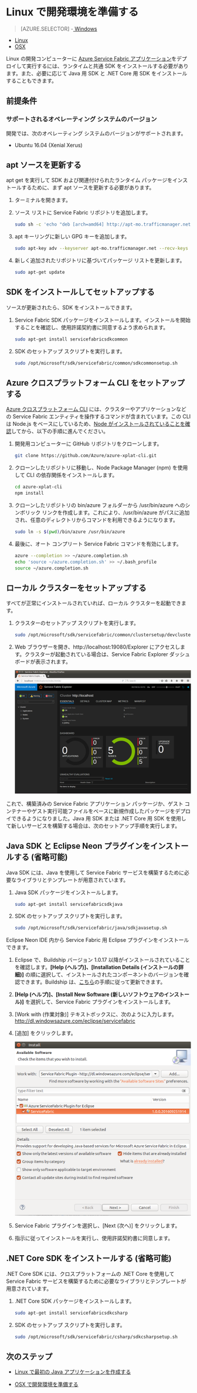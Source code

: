 <properties
   pageTitle="Linux での開発環境のセットアップ | Microsoft Azure"
   description="Linux にランタイムと SDK をインストールし、ローカル開発クラスターを作成します。このセットアップを終えれば、アプリケーションを構築する準備は完了です。"
   services="service-fabric"
   documentationCenter=".net"
   authors="seanmck"
   manager="timlt"
   editor=""/>

<tags
   ms.service="service-fabric"
   ms.devlang="dotNet"
   ms.topic="get-started-article"
   ms.tgt_pltfrm="NA"
   ms.workload="NA"
   ms.date="09/26/2016"
   ms.author="seanmck"/>

# Linux で開発環境を準備する


> [AZURE.SELECTOR]
-[ Windows](service-fabric-get-started.md)
- [Linux](service-fabric-get-started-linux.md)
- [OSX](service-fabric-get-started-mac.md)

 Linux の開発コンピューターに [Azure Service Fabric アプリケーション](service-fabric-application-model.md)をデプロイして実行するには、ランタイムと共通 SDK をインストールする必要があります。また、必要に応じて Java 用 SDK と .NET Core 用 SDK をインストールすることもできます。

## 前提条件
### サポートされるオペレーティング システムのバージョン
開発では、次のオペレーティング システムのバージョンがサポートされます。

- Ubuntu 16.04 (Xenial Xerus)

## apt ソースを更新する

apt get を実行して SDK および関連付けられたランタイム パッケージをインストールするために、まず apt ソースを更新する必要があります。

1. ターミナルを開きます。
2. ソース リストに Service Fabric リポジトリを追加します。

    ```bash
    sudo sh -c 'echo "deb [arch=amd64] http://apt-mo.trafficmanager.net/repos/servicefabric/ trusty main" > /etc/apt/sources.list.d/servicefabric.list'
    ```

3. apt キーリングに新しい GPG キーを追加します。

    ```bash
    sudo apt-key adv --keyserver apt-mo.trafficmanager.net --recv-keys 417A0893
    ```

4. 新しく追加されたリポジトリに基づいてパッケージ リストを更新します。

    ```bash
    sudo apt-get update
    ```

## SDK をインストールしてセットアップする

ソースが更新されたら、SDK をインストールできます。

1. Service Fabric SDK パッケージをインストールします。インストールを開始することを確認し、使用許諾契約書に同意するよう求められます。

    ```bash
    sudo apt-get install servicefabricsdkcommon
    ```

2. SDK のセットアップ スクリプトを実行します。

    ```bash
    sudo /opt/microsoft/sdk/servicefabric/common/sdkcommonsetup.sh
    ```

## Azure クロスプラットフォーム CLI をセットアップする

[Azure クロスプラットフォーム CLI][azure-xplat-cli-github] には、クラスターやアプリケーションなどの Service Fabric エンティティを操作するコマンドが含まれています。この CLI は Node.js をベースにしているため、[Node がインストールされていることを確認][install-node]してから、以下の手順に進んでください。

1. 開発用コンピューターに GitHub リポジトリをクローンします。

    ```bash
    git clone https://github.com/Azure/azure-xplat-cli.git
    ```

2. クローンしたリポジトリに移動し、Node Package Manager (npm) を使用して CLI の依存関係をインストールします。

    ```bash
    cd azure-xplat-cli
    npm install
    ```

3. クローンしたリポジトリの bin/azure フォルダーから /usr/bin/azure へのシンボリック リンクを作成します。これにより、/usr/bin/azure がパスに追加され、任意のディレクトリからコマンドを利用できるようになります。

    ```bash
    sudo ln -s $(pwd)/bin/azure /usr/bin/azure
    ```

4. 最後に、オート コンプリート Service Fabric コマンドを有効にします。

    ```bash
    azure --completion >> ~/azure.completion.sh
    echo 'source ~/azure.completion.sh' >> ~/.bash_profile
    source ~/azure.completion.sh
    ```

## ローカル クラスターをセットアップする

すべてが正常にインストールされていれば、ローカル クラスターを起動できます。

1. クラスターのセットアップ スクリプトを実行します。

    ```bash
    sudo /opt/microsoft/sdk/servicefabric/common/clustersetup/devclustersetup.sh
    ```

2. Web ブラウザーを開き、http://localhost:19080/Explorer にアクセスします。クラスターが起動されている場合は、Service Fabric Explorer ダッシュボードが表示されます。

    ![Service Fabric Explorer on Linux][sfx-linux]

これで、構築済みの Service Fabric アプリケーション パッケージか、ゲスト コンテナーやゲスト実行可能ファイルをベースに新規作成したパッケージをデプロイできるようになりました。Java 用 SDK または .NET Core 用 SDK を使用して新しいサービスを構築する場合は、次のセットアップ手順を実行します。

## Java SDK と Eclipse Neon プラグインをインストールする (省略可能)

Java SDK には、Java を使用して Service Fabric サービスを構築するために必要なライブラリとテンプレートが用意されています。

1. Java SDK パッケージをインストールします。

    ```bash
    sudo apt-get install servicefabricsdkjava
    ```

2. SDK のセットアップ スクリプトを実行します。

    ```bash
    sudo /opt/microsoft/sdk/servicefabric/java/sdkjavasetup.sh
    ```

Eclipse Neon IDE 内から Service Fabric 用 Eclipse プラグインをインストールできます。

1. Eclipse で、Buildship バージョン 1.0.17 以降がインストールされていることを確認します。**[Help (ヘルプ)]、[Installation Details (インストールの詳細)]** の順に選択して、インストールされたコンポーネントのバージョンを確認できます。Buildship は、[こちら][buildship-update]の手順に従って更新できます。

2. **[Help (ヘルプ)]、[Install New Software (新しいソフトウェアのインストール)]** を選択して、Service Fabric プラグインをインストールします。

3. [Work with (作業対象)] テキストボックスに、次のように入力します。http://dl.windowsazure.com/eclipse/servicefabric

4. [追加] をクリックします。

    ![Eclipse plugin][sf-eclipse-plugin]

5. Service Fabric プラグインを選択し、[Next (次へ)] をクリックします。

6. 指示に従ってインストールを実行し、使用許諾契約書に同意します。

## .NET Core SDK をインストールする (省略可能)

.NET Core SDK には、クロスプラットフォームの .NET Core を使用して Service Fabric サービスを構築するために必要なライブラリとテンプレートが用意されています。

1. .NET Core SDK パッケージをインストールします。

    ```bash
    sudo apt-get install servicefabricsdkcsharp
    ```

2. SDK のセットアップ スクリプトを実行します。

    ```bash
    sudo /opt/microsoft/sdk/servicefabric/csharp/sdkcsharpsetup.sh
    ```

## 次のステップ

- [Linux で最初の Java アプリケーションを作成する](service-fabric-create-your-first-linux-application-with-java.md)

- [OSX で開発環境を準備する](service-fabric-get-started-mac.md)


<!-- Links -->

[azure-xplat-cli-github]: https://github.com/Azure/azure-xplat-cli
[install-node]: https://nodejs.org/en/download/package-manager/#installing-node-js-via-package-manager
[buildship-update]: https://projects.eclipse.org/projects/tools.buildship

<!--Images -->

[sf-eclipse-plugin]: ./media/service-fabric-get-started-linux/service-fabric-eclipse-plugin.png
[sfx-linux]: ./media/service-fabric-get-started-linux/sfx-linux.png

<!---HONumber=AcomDC_0928_2016-->